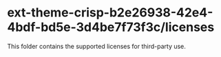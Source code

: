 # ext-theme-crisp-b2e26938-42e4-4bdf-bd5e-3d4be7f73f3c/licenses

This folder contains the supported licenses for third-party use.

